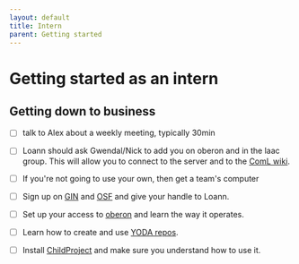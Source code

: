 ```yaml
---
layout: default
title: Intern
parent: Getting started
---
```


# Getting started as an intern

## Getting down to business

- [ ] talk to Alex about a weekly meeting, typically 30min

- [ ] Loann should ask Gwendal/Nick to add you on oberon and in the laac group. This will allow you to connect to the server and to the [ComL wiki](https://wiki.cognitive-ml.fr/).

- [ ] If you're not going to use your own, then get a team's computer

- [ ] Sign up on [GIN](https://gin.g-node.org/) and [OSF](https://osf.io) and give your handle to Loann.

- [ ] Set up your access to [oberon](../oberon) and learn the way it operates.

- [ ] Learn how to create and use [YODA repos](https://handbook.datalad.org/en/latest/basics/101-127-yoda.html).

- [ ] Install [ChildProject](../childproject) and make sure you understand how to use it.

<!--- Scripts that are required for this specific page. It won't be displayed. Keep that section after all markdown.
-->
<script>
//Enables the checkboxes
var inp = document.getElementsByTagName("input");
for (var i = 0; i < inp.length; i++) {
    if ( inp[i].type == "checkbox" ) {
        inp[i].disabled=false;
    }
}
</script>